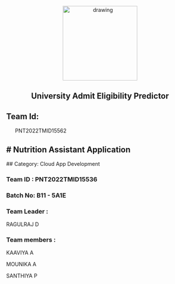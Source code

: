 <br>
<div align="center">
<img src="https://upload.wikimedia.org/wikipedia/commons/5/51/IBM_logo.svg"  align="center" alt="drawing" width="200" />
  <h2 align="center"> University Admit Eligibility Predictor <br></h2>

  </div>
  
<h2>Team Id:</h2> <ul>PNT2022TMID15562</ul>

<h2># Nutrition Assistant Application</h2>
<!--Batch:  -->
## Category: Cloud App Development

### Team ID : PNT2022TMID15536

### Batch No: B11 - 5A1E

### Team Leader : 
RAGULRAJ D

### Team members : 
KAAVIYA A

MOUNIKA A

SANTHIYA P

